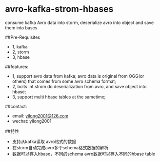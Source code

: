 # avro-kafka-strom-hbases
consume kafka Avro data into storm, deserialize avro into object and save them into bases

##Pre-Requisites
- 1, kafka
- 2, storm
- 3, hbase

##features:
- 1, support avro data from kafka; avro data is original from OGG(or others) that comes from some avro schema format;
- 2, bolts int strom do deserialization from avro, and save object into hbase;
- 3, support multi hbase tables at the sametime;

##contact:
- email: yilong2001@126.com
- wechat: yilong2001


##特性
- 支持从kafka读取 avro格式的数据
- 在storm自动完成avro多个schema格式数据的解析
- 数据可以存入hbase，不同的schema avro数据可以存入不同的hbase table

